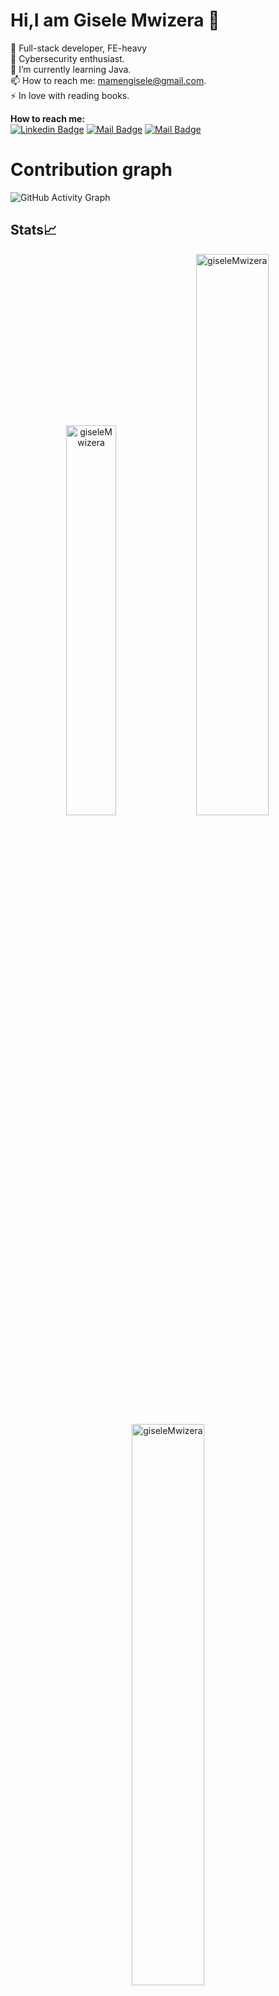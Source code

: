
# Hi,I am Gisele Mwizera 👋

   👯 Full-stack developer, FE-heavy <br>
   🔭 Cybersecurity enthusiast. <br>
   🌱 I’m currently learning Java. <br>
   📫 How to reach me: mamengisele@gmail.com. <br>
   ⚡ In love with reading books. <br>
   
**How to reach me:<br>**
[![Linkedin Badge](https://img.shields.io/badge/-giseleMwizera-0e76a8?style=flat&labelColor=0e76a8&logo=linkedin&logoColor=white)](https://www.linkedin.com/in/mwizera-amen-gisele-05699b213/) [![Mail Badge](https://img.shields.io/badge/-@stellan_011-e84393?style=flat&labelColor=e84393&logo=instagram&logoColor=white)](https://www.instagram.com/g.i.s_.e.l.e/) [![Mail Badge](https://img.shields.io/badge/-giseleMwizera-c0392b?style=flat&labelColor=c0392b&logo=gmail&logoColor=white)](mailto:mamengisele@gmail.com)
# Contribution graph
![GitHub Activity Graph](https://activity-graph.herokuapp.com/graph?username=giseleMwizera&theme=dracula&hide_border=true)

## Stats📈
<p align="center">
<img width="40%" src="https://github-readme-stats.vercel.app/api/top-langs?username=giseleMwizera&show_icons=true&theme=dracula&title_color=ff8000&text_color=ffffff&bg_color=6a6a6a&locale=en&layout=compact&hide_border=true" alt="giseleMwizera" /> 
<img width="48%" src="https://github-readme-stats.vercel.app/api?username=giseleMwizera&show_icons=true&theme=dracula&title_color=ff8000&text_color=ffffff&bg_color=6a6a6a&locale=en&hide_border=true" alt="giseleMwizera" />
<img width="48%" src="https://github-readme-streak-stats.herokuapp.com/?user=giseleMwizera&theme=highcontrast&hide_border=true" alt="giseleMwizera" />
</p> -->
